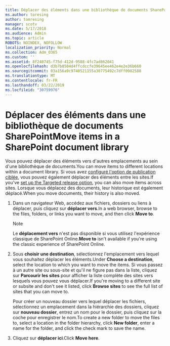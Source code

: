 ```yaml
---
title: Déplacer des éléments dans une bibliothèque de documents SharePoint
ms.author: toresing
author: tomresing
manager: scotv
ms.date: 5/17/2018
ms.audience: Admin
ms.topic: article
ROBOTS: NOINDEX, NOFOLLOW
localization_priority: Normal
ms.collection: Adm_O365
ms.custom: ''
ms.assetid: 8f240745-f75d-412d-9588-4fc7ad862041
ms.openlocfilehash: d3b7b8504d4ffcdccfe39645ee462e4e2e36b660
ms.sourcegitcommit: 03a156a9c9740521155a30775492c7dff0982588
ms.translationtype: MT
ms.contentlocale: fr-FR
ms.lasthandoff: 03/22/2019
ms.locfileid: "30759976"
---
```

# <a name="move-items-in-a-sharepoint-document-library"></a><span data-ttu-id="857cb-102">Déplacer des éléments dans une bibliothèque de documents SharePoint</span><span class="sxs-lookup"><span data-stu-id="857cb-102">Move items in a SharePoint document library</span></span>

<span data-ttu-id="857cb-103">Vous pouvez déplacer des éléments vers d'autres emplacements au sein d'une bibliothèque de documents.</span><span class="sxs-lookup"><span data-stu-id="857cb-103">You can move items to different locations within a document library.</span></span> <span data-ttu-id="857cb-104">Si vous avez [configuré l'option de publication ciblée](https://go.microsoft.com/fwlink/?linkid=622980), vous pouvez également déplacer des éléments entre les sites.</span><span class="sxs-lookup"><span data-stu-id="857cb-104">If you've [set up the Targeted release option](https://go.microsoft.com/fwlink/?linkid=622980), you can also move items across sites.</span></span> <span data-ttu-id="857cb-105">Lorsque vous déplacez des documents, leur historique est également déplacé.</span><span class="sxs-lookup"><span data-stu-id="857cb-105">When you move documents, their history is also moved.</span></span>
  
1. <span data-ttu-id="857cb-106">Dans un navigateur Web, accédez aux fichiers, dossiers ou liens à déplacer, puis cliquez sur **déplacer vers**.</span><span class="sxs-lookup"><span data-stu-id="857cb-106">In a web browser, browse to the files, folders, or links you want to move, and then click **Move to**.</span></span>
    
    > [!NOTE]
    > <span data-ttu-id="857cb-107">Le **déplacement vers** n'est pas disponible si vous utilisez l'expérience classique de SharePoint Online.</span><span class="sxs-lookup"><span data-stu-id="857cb-107">**Move to** isn't available if you're using the classic experience of SharePoint Online.</span></span> 
  
2. <span data-ttu-id="857cb-108">Sous **choisir une destination**, sélectionnez l'emplacement vers lequel vous souhaitez déplacer les éléments.</span><span class="sxs-lookup"><span data-stu-id="857cb-108">Under **Choose a destination**, select the location to which you want to move the items.</span></span> <span data-ttu-id="857cb-109">Si vous passez à un autre site ou sous-site et qu'il ne figure pas dans la liste, cliquez sur **Parcourir les sites** pour afficher la liste complète des sites vers lesquels vous pouvez vous déplacer.</span><span class="sxs-lookup"><span data-stu-id="857cb-109">If you're moving to a different site or subsite and don't see it listed, click **Browse sites** to see the full list of sites that you can move to.</span></span> 
    
    <span data-ttu-id="857cb-110">Pour créer un nouveau dossier vers lequel déplacer les fichiers, sélectionnez un emplacement dans la hiérarchie des dossiers, cliquez sur **nouveau dossier**, entrez un nom pour le dossier, puis cliquez sur la coche pour enregistrer le nom.</span><span class="sxs-lookup"><span data-stu-id="857cb-110">To create a new folder to move the files to, select a location in the folder hierarchy, click **New folder**, enter a name for the folder, and click the check mark to save the name.</span></span>
    
3. <span data-ttu-id="857cb-111">Cliquez sur **déplacer ici**.</span><span class="sxs-lookup"><span data-stu-id="857cb-111">Click **Move here**.</span></span>
    

